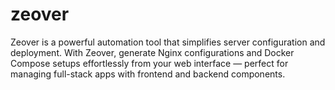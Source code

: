 # zeover
Zeover is a powerful automation tool that simplifies server configuration and deployment.   With Zeover, generate Nginx configurations and Docker Compose setups effortlessly from your web interface — perfect for managing full-stack apps with frontend and backend components.
